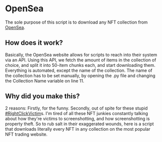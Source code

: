 # OpenSea
The sole purpose of this script is to download any NFT collection from [OpenSea](https://opensea.io).

## How does it work?
Basically, the OpenSea website allows for scripts to reach into their system via an API. Using this API, we fetch the amount of items in the collection of choice, and split it into 50-item chunks each, and start downloading them. Everything is automated, except the name of the collection. The name of the collection has to be set manually, by opening the .py file and changing the Collection Name variable on line 11.

## Why did you make this?
2 reasons: Firstly, for the funny. Secondly, out of spite for these stupid [#RightClickVictim](https://mobile.twitter.com/hashtag/RightClickVictim)s. I'm tired of all these NFT junkies constantly talking about how they're victims to screenshotting, and how screenshotting is property theft. So to rub salt in their exaggerated wounds, here is a script that downloads literally every NFT in any collection on the most popular NFT trading website.
